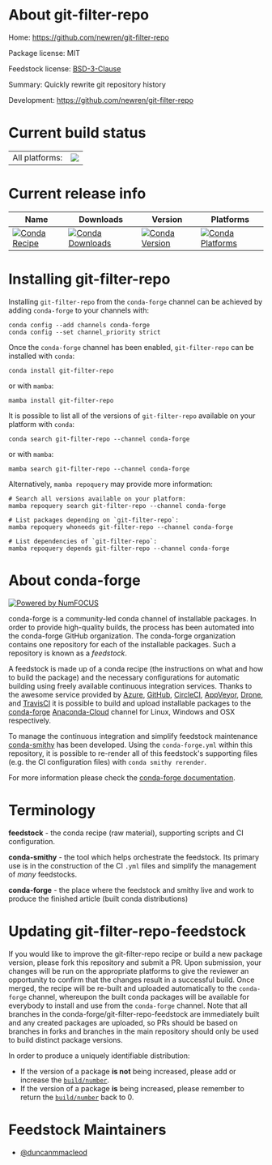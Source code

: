 About git-filter-repo
=====================

Home: https://github.com/newren/git-filter-repo

Package license: MIT

Feedstock license: [BSD-3-Clause](https://github.com/conda-forge/git-filter-repo-feedstock/blob/main/LICENSE.txt)

Summary: Quickly rewrite git repository history

Development: https://github.com/newren/git-filter-repo

Current build status
====================


<table><tr><td>All platforms:</td>
    <td>
      <a href="https://dev.azure.com/conda-forge/feedstock-builds/_build/latest?definitionId=11575&branchName=main">
        <img src="https://dev.azure.com/conda-forge/feedstock-builds/_apis/build/status/git-filter-repo-feedstock?branchName=main">
      </a>
    </td>
  </tr>
</table>

Current release info
====================

| Name | Downloads | Version | Platforms |
| --- | --- | --- | --- |
| [![Conda Recipe](https://img.shields.io/badge/recipe-git--filter--repo-green.svg)](https://anaconda.org/conda-forge/git-filter-repo) | [![Conda Downloads](https://img.shields.io/conda/dn/conda-forge/git-filter-repo.svg)](https://anaconda.org/conda-forge/git-filter-repo) | [![Conda Version](https://img.shields.io/conda/vn/conda-forge/git-filter-repo.svg)](https://anaconda.org/conda-forge/git-filter-repo) | [![Conda Platforms](https://img.shields.io/conda/pn/conda-forge/git-filter-repo.svg)](https://anaconda.org/conda-forge/git-filter-repo) |

Installing git-filter-repo
==========================

Installing `git-filter-repo` from the `conda-forge` channel can be achieved by adding `conda-forge` to your channels with:

```
conda config --add channels conda-forge
conda config --set channel_priority strict
```

Once the `conda-forge` channel has been enabled, `git-filter-repo` can be installed with `conda`:

```
conda install git-filter-repo
```

or with `mamba`:

```
mamba install git-filter-repo
```

It is possible to list all of the versions of `git-filter-repo` available on your platform with `conda`:

```
conda search git-filter-repo --channel conda-forge
```

or with `mamba`:

```
mamba search git-filter-repo --channel conda-forge
```

Alternatively, `mamba repoquery` may provide more information:

```
# Search all versions available on your platform:
mamba repoquery search git-filter-repo --channel conda-forge

# List packages depending on `git-filter-repo`:
mamba repoquery whoneeds git-filter-repo --channel conda-forge

# List dependencies of `git-filter-repo`:
mamba repoquery depends git-filter-repo --channel conda-forge
```


About conda-forge
=================

[![Powered by
NumFOCUS](https://img.shields.io/badge/powered%20by-NumFOCUS-orange.svg?style=flat&colorA=E1523D&colorB=007D8A)](https://numfocus.org)

conda-forge is a community-led conda channel of installable packages.
In order to provide high-quality builds, the process has been automated into the
conda-forge GitHub organization. The conda-forge organization contains one repository
for each of the installable packages. Such a repository is known as a *feedstock*.

A feedstock is made up of a conda recipe (the instructions on what and how to build
the package) and the necessary configurations for automatic building using freely
available continuous integration services. Thanks to the awesome service provided by
[Azure](https://azure.microsoft.com/en-us/services/devops/), [GitHub](https://github.com/),
[CircleCI](https://circleci.com/), [AppVeyor](https://www.appveyor.com/),
[Drone](https://cloud.drone.io/welcome), and [TravisCI](https://travis-ci.com/)
it is possible to build and upload installable packages to the
[conda-forge](https://anaconda.org/conda-forge) [Anaconda-Cloud](https://anaconda.org/)
channel for Linux, Windows and OSX respectively.

To manage the continuous integration and simplify feedstock maintenance
[conda-smithy](https://github.com/conda-forge/conda-smithy) has been developed.
Using the ``conda-forge.yml`` within this repository, it is possible to re-render all of
this feedstock's supporting files (e.g. the CI configuration files) with ``conda smithy rerender``.

For more information please check the [conda-forge documentation](https://conda-forge.org/docs/).

Terminology
===========

**feedstock** - the conda recipe (raw material), supporting scripts and CI configuration.

**conda-smithy** - the tool which helps orchestrate the feedstock.
                   Its primary use is in the construction of the CI ``.yml`` files
                   and simplify the management of *many* feedstocks.

**conda-forge** - the place where the feedstock and smithy live and work to
                  produce the finished article (built conda distributions)


Updating git-filter-repo-feedstock
==================================

If you would like to improve the git-filter-repo recipe or build a new
package version, please fork this repository and submit a PR. Upon submission,
your changes will be run on the appropriate platforms to give the reviewer an
opportunity to confirm that the changes result in a successful build. Once
merged, the recipe will be re-built and uploaded automatically to the
`conda-forge` channel, whereupon the built conda packages will be available for
everybody to install and use from the `conda-forge` channel.
Note that all branches in the conda-forge/git-filter-repo-feedstock are
immediately built and any created packages are uploaded, so PRs should be based
on branches in forks and branches in the main repository should only be used to
build distinct package versions.

In order to produce a uniquely identifiable distribution:
 * If the version of a package **is not** being increased, please add or increase
   the [``build/number``](https://docs.conda.io/projects/conda-build/en/latest/resources/define-metadata.html#build-number-and-string).
 * If the version of a package **is** being increased, please remember to return
   the [``build/number``](https://docs.conda.io/projects/conda-build/en/latest/resources/define-metadata.html#build-number-and-string)
   back to 0.

Feedstock Maintainers
=====================

* [@duncanmmacleod](https://github.com/duncanmmacleod/)

